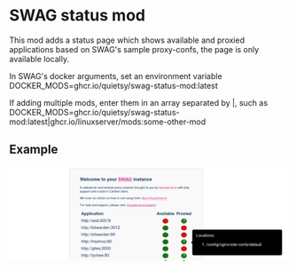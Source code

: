 # SWAG status mod

This mod adds a status page which shows available and proxied applications based on SWAG's sample proxy-confs, the page is only available locally.

In SWAG's docker arguments, set an environment variable DOCKER_MODS=ghcr.io/quietsy/swag-status-mod:latest

If adding multiple mods, enter them in an array separated by |, such as DOCKER_MODS=ghcr.io/quietsy/swag-status-mod:latest|ghcr.io/linuxserver/mods:some-other-mod

## Example
![example](.assets/example.png)